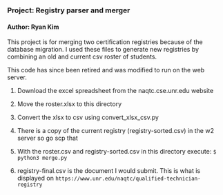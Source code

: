 ### Project: Registry parser and merger
#### Author: Ryan Kim

This project is for merging two certification registries because of the database migration. I used these files to generate new registries by combining an old and current csv roster of students.

This code has since been retired and was modified to run on the web server.

1. Download the excel spreadsheet from the naqtc.cse.unr.edu website

2. Move the roster.xlsx to this directory

3. Convert the xlsx to csv using convert_xlsx_csv.py

4. There is a copy of the current registry (registry-sorted.csv) in the w2 server so go scp that

5. With the roster.csv and registry-sorted.csv in this directory execute: `$ python3 merge.py`

6. registry-final.csv is the document I would submit. This is what is displayed on `https://www.unr.edu/naqtc/qualified-technician-registry`